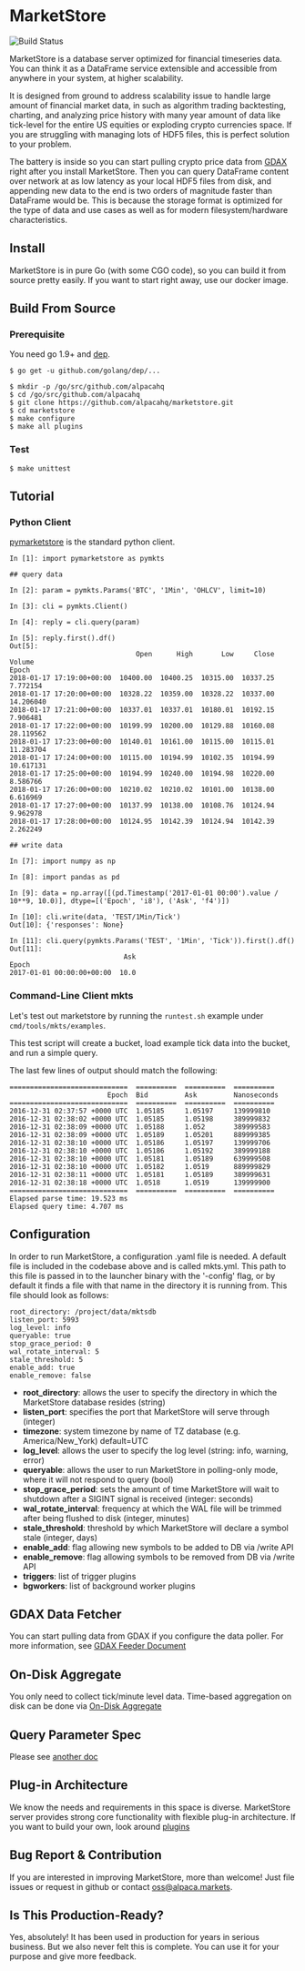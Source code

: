 # MarketStore

![Build Status](https://circleci.com/gh/alpacahq/marketstore/tree/master.png?7989cb00be70f055e0cb19184b212a8ed21b0cbb)

MarketStore is a database server optimized for financial timeseries data.
You can think it as a DataFrame service extensible and accessible from
anywhere in your system, at higher scalability.

It is designed from ground to address scalability issue to handle large
amount of financial market data, in such as algorithm trading backtesting,
charting, and analyzing price history with many year amount of data like
tick-level for the entire US equities or exploding crypto currencies
space.  If you are struggling with managing lots of HDF5 files, this is
perfect solution to your problem.

The battery is inside so you can start pulling crypto price data from [GDAX](https://docs.gdax.com/#get-historic-rates)
right after you install MarketStore. Then you can query DataFrame content
over network at as low latency as your local HDF5 files from disk, and
appending new data to the end is two orders of magnitude faster than
DataFrame would be.  This is because the storage format is optimized for
the type of data and use cases as well as for modern filesystem/hardware
characteristics.


## Install

MarketStore is in pure Go (with some CGO code), so you can build it from
source pretty easily.  If you want to start right away, use our docker image.

## Build From Source

### Prerequisite

You need go 1.9+ and [dep](https://github.com/golang/dep).

```
$ go get -u github.com/golang/dep/...
```


```
$ mkdir -p /go/src/github.com/alpacahq
$ cd /go/src/github.com/alpacahq
$ git clone https://github.com/alpacahq/marketstore.git
$ cd marketstore
$ make configure
$ make all plugins
```

### Test

```
$ make unittest
```


## Tutorial

### Python Client
[pymarketstore](https://github.com/alpacahq/pymarketstore) is the standard
python client.

```
In [1]: import pymarketstore as pymkts

## query data

In [2]: param = pymkts.Params('BTC', '1Min', 'OHLCV', limit=10)

In [3]: cli = pymkts.Client()

In [4]: reply = cli.query(param)

In [5]: reply.first().df()
Out[5]:
                               Open      High       Low     Close     Volume
Epoch
2018-01-17 17:19:00+00:00  10400.00  10400.25  10315.00  10337.25   7.772154
2018-01-17 17:20:00+00:00  10328.22  10359.00  10328.22  10337.00  14.206040
2018-01-17 17:21:00+00:00  10337.01  10337.01  10180.01  10192.15   7.906481
2018-01-17 17:22:00+00:00  10199.99  10200.00  10129.88  10160.08  28.119562
2018-01-17 17:23:00+00:00  10140.01  10161.00  10115.00  10115.01  11.283704
2018-01-17 17:24:00+00:00  10115.00  10194.99  10102.35  10194.99  10.617131
2018-01-17 17:25:00+00:00  10194.99  10240.00  10194.98  10220.00   8.586766
2018-01-17 17:26:00+00:00  10210.02  10210.02  10101.00  10138.00   6.616969
2018-01-17 17:27:00+00:00  10137.99  10138.00  10108.76  10124.94   9.962978
2018-01-17 17:28:00+00:00  10124.95  10142.39  10124.94  10142.39   2.262249

## write data

In [7]: import numpy as np

In [8]: import pandas as pd

In [9]: data = np.array([(pd.Timestamp('2017-01-01 00:00').value / 10**9, 10.0)], dtype=[('Epoch', 'i8'), ('Ask', 'f4')])

In [10]: cli.write(data, 'TEST/1Min/Tick')
Out[10]: {'responses': None}

In [11]: cli.query(pymkts.Params('TEST', '1Min', 'Tick')).first().df()
Out[11]:
                            Ask
Epoch
2017-01-01 00:00:00+00:00  10.0

```

### Command-Line Client mkts

Let's test out marketstore by running the ```runtest.sh``` example under ```cmd/tools/mkts/examples```.

This test script will create a bucket, load example tick data into the bucket, and run a simple query.

The last few lines of output should match the following:

```
=============================  ==========  ==========  ==========  
                        Epoch  Bid         Ask         Nanoseconds  
=============================  ==========  ==========  ==========  
2016-12-31 02:37:57 +0000 UTC  1.05185     1.05197     139999810   
2016-12-31 02:38:02 +0000 UTC  1.05185     1.05198     389999832   
2016-12-31 02:38:09 +0000 UTC  1.05188     1.052       389999583   
2016-12-31 02:38:09 +0000 UTC  1.05189     1.05201     889999385   
2016-12-31 02:38:10 +0000 UTC  1.05186     1.05197     139999706   
2016-12-31 02:38:10 +0000 UTC  1.05186     1.05192     389999188   
2016-12-31 02:38:10 +0000 UTC  1.05181     1.05189     639999508   
2016-12-31 02:38:10 +0000 UTC  1.05182     1.0519      889999829   
2016-12-31 02:38:11 +0000 UTC  1.05181     1.05189     389999631   
2016-12-31 02:38:18 +0000 UTC  1.0518      1.0519      139999900   
=============================  ==========  ==========  ==========  
Elapsed parse time: 19.523 ms
Elapsed query time: 4.707 ms
```

## Configuration

In order to run MarketStore, a configuration .yaml file is needed. A default file is included in the codebase
above and is called mkts.yml. This path to this file is passed in to the launcher binary with the
'-config' flag, or by default it finds a file with that name in the directory it is running from. This file
should look as follows:

```shell
root_directory: /project/data/mktsdb
listen_port: 5993
log_level: info
queryable: true
stop_grace_period: 0
wal_rotate_interval: 5
stale_threshold: 5
enable_add: true
enable_remove: false

```

* __root_directory__: allows the user to specify the directory in which the MarketStore database resides (string)
* __listen_port__: specifies the port that MarketStore will serve through (integer)
* __timezone__: system timezone by name of TZ database (e.g. America/New_York) default=UTC
* __log_level__: allows the user to specify the log level (string: info, warning, error)
* __queryable__: allows the user to run MarketStore in polling-only mode, where it will not respond to query (bool)
* __stop_grace_period__: sets the amount of time MarketStore will wait to shutdown after a SIGINT signal is received (integer: seconds)
* __wal_rotate_interval__: frequency at which the WAL file will be trimmed after being flushed to disk (integer, minutes)
* __stale_threshold__: threshold by which MarketStore will declare a symbol stale (integer, days)
* __enable_add__: flag allowing new symbols to be added to DB via /write API
* __enable_remove__: flag allowing symbols to be removed from DB via /write API
* __triggers__: list of trigger plugins
* __bgworkers__: list of background worker plugins


## GDAX Data Fetcher

You can start pulling data from GDAX if you configure the data poller.
For more information, see [GDAX Feeder Document](./contrib/gdaxfeeder/)

## On-Disk Aggregate

You only need to collect tick/minute level data.  Time-based aggregation
on disk can be done via [On-Disk Aggregate](./contrib/ondiskagg/)

## Query Parameter Spec

Please see [another doc](./frontend/)

## Plug-in Architecture

We know the needs and requirements in this space is diverse.  MarketStore
server provides strong core functionality with flexible plug-in architecture.
If you want to build your own, look around [plugins](./plugins/)

## Bug Report & Contribution

If you are interested in improving MarketStore, more than welcome!  Just file issues or request in github or contact oss@alpaca.markets.

## Is This Production-Ready?

Yes, absolutely!  It has been used in production for years in serious business.
But we also never felt this is complete.  You can use it for your purpose
and give more feedback.
